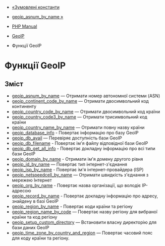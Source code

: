 - [«Зумовлені константи](geoip.constants.md)
- [geoip_asnum_by_name »](function.geoip-asnum-by-name.md)

- [PHP Manual](index.md)
- [GeoIP](book.geoip.md)
- Функції GeoIP

# Функції GeoIP

## Зміст

- [geoip_asnum_by_name](function.geoip-asnum-by-name.md) — Отримати
номер автономної системи (ASN)
- [geoip_continent_code_by_name](function.geoip-continent-code-by-name.md)
— Отримати двосимвольний код континенту
- [geoip_country_code_by_name](function.geoip-country-code-by-name.md)
— Отримати двосимвольний код країни
- [geoip_country_code3_by_name](function.geoip-country-code3-by-name.md)
— Отримати трисимвольний код країни
- [geoip_country_name_by_name](function.geoip-country-name-by-name.md)
— Отримати повну назву країни
- [geoip_database_info](function.geoip-database-info.md) -
Повертає інформацію про базу GeoIP
- [geoip_db_avail](function.geoip-db-avail.md) — Перевіряє
доступність бази GeoIP
- [geoip_db_filename](function.geoip-db-filename.md) - Повертає
ім'я файлу відповідної бази GeoIP
- [geoip_db_get_all_info](function.geoip-db-get-all-info.md) -
Повертає докладну інформацію про всі типи бази GeoIP
- [geoip_domain_by_name](function.geoip-domain-by-name.md) -
Отримати ім'я домену другого рівня
- [geoip_id_by_name](function.geoip-id-by-name.md) — Повертає тип
інтернет-з'єднання
- [geoip_isp_by_name](function.geoip-isp-by-name.md) - Повертає
ім'я інтернет-провайдера (ISP)
- [geoip_netspeedcell_by_name](function.geoip-netspeedcell-by-name.md)
— Отримати швидкість з'єднання з мережею Інтернет
- [geoip_org_by_name](function.geoip-org-by-name.md) - Повертає
назва організації, що володіє IP-адресою
- [geoip_record_by_name](function.geoip-record-by-name.md) -
Повертає докладну інформацію про адресу, знайдену в базі GeoIP
- [geoip_region_by_name](function.geoip-region-by-name.md) -
Повертає коди країни та регіону
- [geoip_region_name_by_code](function.geoip-region-name-by-code.md)
— Повертає назву регіону для вибраної країни та код регіону
- [geoip_setup_custom_directory](function.geoip-setup-custom-directory.md)
— Встановити власну директорію для бази даних GeoIP
- [geoip_time_zone_by_country_and_region](function.geoip-time-zone-by-country-and-region.md)
— Повертає часовий пояс для коду країни та регіону.
